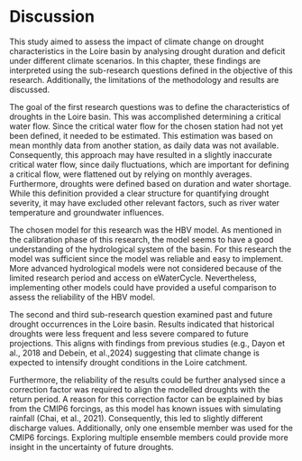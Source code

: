 # Discussion

This study aimed to assess the impact of climate change on drought characteristics in the Loire basin
by analysing drought duration and deficit under different climate scenarios. In this chapter, these
findings are interpreted using the sub-research questions defined in the objective of this research.
Additionally, the limitations of the methodology and results are discussed.

The goal of the first research questions was to define the characteristics of droughts in the Loire basin.
This was accomplished determining a critical water flow. Since the critical water flow for the chosen
station had not yet been defined, it needed to be estimated. This estimation was based on mean
monthly data from another station, as daily data was not available. Consequently, this approach may
have resulted in a slightly inaccurate critical water flow, since daily fluctuations, which are important for
defining a critical flow, were flattened out by relying on monthly averages.
Furthermore, droughts were defined based on duration and water shortage. While this definition
provided a clear structure for quantifying drought severity, it may have excluded other relevant factors,
such as river water temperature and groundwater influences.

The chosen model for this research was the HBV model. As mentioned in the calibration phase of this
research, the model seems to have a good understanding of the hydrological system of the basin. For
this research the model was sufficient since the model was reliable and easy to implement. More
advanced hydrological models were not considered because of the limited research period and access
on eWaterCycle. Nevertheless, implementing other models could have provided a useful comparison
to assess the reliability of the HBV model.

The second and third sub-research question examined past and future drought occurrences in the Loire
basin. Results indicated that historical droughts were less frequent and less severe compared to future
projections. This aligns with findings from previous studies (e.g., Dayon et al., 2018 and Debein, et al.,2024) 
suggesting that climate change is expected to intensify drought conditions in the Loire catchment.

Furthermore, the reliability of the results could be further analysed since a correction factor was required
to align the modelled droughts with the return period. A reason for this correction factor can be explained
by bias from the CMIP6 forcings, as this model has known issues with simulating rainfall (Chai, et al.,
2021). Consequently, this led to slightly different discharge values.
Additionally, only one ensemble member was used for the CMIP6 forcings. Exploring multiple ensemble
members could provide more insight in the uncertainty of future droughts.